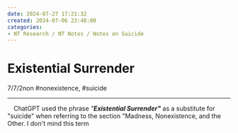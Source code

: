 ```yaml
---
date: 2024-07-27 17:21:32
created: 2024-07-06 23:48:00
categories:
- NT Research / NT Notes / Notes on Suicide
---
```


# Existential Surrender

7/7/2non #nonexistence, #suicide

* * *

  

 ChatGPT used the phrase _"**Existential Surrender"**_ as a substitute for "suicide" when referring to the section "Madness, Nonexistence, and the Other. I don't mind this term
